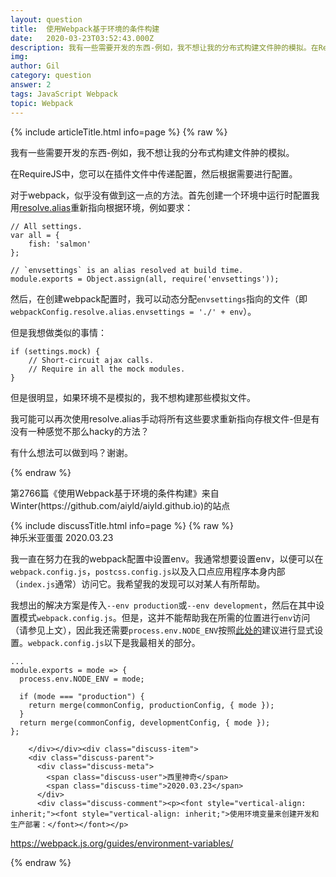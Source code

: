 ```yaml
---
layout: question
title:  使用Webpack基于环境的条件构建
date:   2020-03-23T03:52:43.000Z
description: 我有一些需要开发的东西-例如，我不想让我的分布式构建文件肿的模拟。在RequireJS中，您可以在插件文件中传递配置，然后根据需要进行配置。对于w...
img: 
author: Gil
category: question
answer: 2
tags: JavaScript Webpack
topic: Webpack
---
```

<div class="article-root">
  <div class="article">
    {% include articleTitle.html info=page %}
    {% raw %}
    <div class="article-content"><p><font style="vertical-align: inherit;"><font style="vertical-align: inherit;">我有一些需要开发的东西-例如，我不想让我的分布式构建文件肿的模拟。</font></font></p>

<p><font style="vertical-align: inherit;"><font style="vertical-align: inherit;">在RequireJS中，您可以在插件文件中传递配置，然后根据需要进行配置。</font></font></p>

<p><font style="vertical-align: inherit;"><font style="vertical-align: inherit;">对于webpack，似乎没有做到这一点的方法。</font><font style="vertical-align: inherit;">首先创建一个环境中运行时配置我用</font></font><a href="http://webpack.github.io/docs/configuration.html#resolve-alias"><font style="vertical-align: inherit;"><font style="vertical-align: inherit;">resolve.alias</font></font></a><font style="vertical-align: inherit;"><font style="vertical-align: inherit;">重新指向根据环境，例如要求：</font></font></p>

<pre><code>// All settings.<font></font>
var all = {<font></font>
    fish: 'salmon'<font></font>
};<font></font>
<font></font>
// `envsettings` is an alias resolved at build time.<font></font>
module.exports = Object.assign(all, require('envsettings'));<font></font>
</code></pre>

<p><font style="vertical-align: inherit;"><font style="vertical-align: inherit;">然后，在创建webpack配置时，我可以动态分配</font></font><code>envsettings</code><font style="vertical-align: inherit;"><font style="vertical-align: inherit;">指向的</font><font style="vertical-align: inherit;">文件</font><font style="vertical-align: inherit;">（即</font></font><code>webpackConfig.resolve.alias.envsettings = './' + env</code><font style="vertical-align: inherit;"><font style="vertical-align: inherit;">）。</font></font></p>

<p><font style="vertical-align: inherit;"><font style="vertical-align: inherit;">但是我想做类似的事情：</font></font></p>

<pre><code>if (settings.mock) {<font></font>
    // Short-circuit ajax calls.<font></font>
    // Require in all the mock modules.<font></font>
}<font></font>
</code></pre>

<p><font style="vertical-align: inherit;"><font style="vertical-align: inherit;">但是很明显，如果环境不是模拟的，我不想构建那些模拟文件。</font></font></p>

<p><font style="vertical-align: inherit;"><font style="vertical-align: inherit;">我可能可以再次使用resolve.alias手动将所有这些要求重新指向存根文件-但是有没有一种感觉不那么hacky的方法？</font></font></p>

<p><font style="vertical-align: inherit;"><font style="vertical-align: inherit;">有什么想法可以做到吗？</font><font style="vertical-align: inherit;">谢谢。</font></font></p></div>
    {% endraw %}
  </div>
  <p class="winter_mark">第2766篇《使用Webpack基于环境的条件构建》来自Winter(https://github.com/aiyld/aiyld.github.io)的站点</p>
  <div class="discuss-wrapper">
    {% include discussTitle.html info=page %}
    {% raw %}
    <div class="discuss-item">
        <div class="discuss-parent">
          <div class="discuss-meta">
            <span class="discuss-user">神乐米亚蛋蛋</span>
            <span class="discuss-time">2020.03.23</span>
          </div>
          <div class="discuss-comment"><p><font style="vertical-align: inherit;"><font style="vertical-align: inherit;">我一直在努力在我的webpack配置中设置env。</font><font style="vertical-align: inherit;">我通常想要设置env，以便可以在</font></font><code>webpack.config.js</code><font style="vertical-align: inherit;"><font style="vertical-align: inherit;">，</font></font><code>postcss.config.js</code><font style="vertical-align: inherit;"><font style="vertical-align: inherit;">以及入口点应用程序本身内部（</font></font><code>index.js</code><font style="vertical-align: inherit;"><font style="vertical-align: inherit;">通常）访问它。</font><font style="vertical-align: inherit;">我希望我的发现可以对某人有所帮助。</font></font></p>

<p><font style="vertical-align: inherit;"><font style="vertical-align: inherit;">我想出的解决方案是传入</font></font><code>--env production</code><font style="vertical-align: inherit;"><font style="vertical-align: inherit;">或</font></font><code>--env development</code><font style="vertical-align: inherit;"><font style="vertical-align: inherit;">，然后在其中设置模式</font></font><code>webpack.config.js</code><font style="vertical-align: inherit;"><font style="vertical-align: inherit;">。</font><font style="vertical-align: inherit;">但是，这并不能帮助我在所需的位置进行</font></font><code>env</code><font style="vertical-align: inherit;"><font style="vertical-align: inherit;">访问（请参见上文），因此我还需要</font></font><code>process.env.NODE_ENV</code><font style="vertical-align: inherit;"><font style="vertical-align: inherit;">按照</font></font><a href="https://github.com/postcss/postcss-loader/issues/368#issuecomment-403432335" rel="nofollow noreferrer"><font style="vertical-align: inherit;"><font style="vertical-align: inherit;">此处的</font></font></a><font style="vertical-align: inherit;"><font style="vertical-align: inherit;">建议</font><font style="vertical-align: inherit;">进行</font><font style="vertical-align: inherit;">显式</font><font style="vertical-align: inherit;">设置</font><font style="vertical-align: inherit;">。</font></font><code>webpack.config.js</code><font style="vertical-align: inherit;"><font style="vertical-align: inherit;">以下</font><font style="vertical-align: inherit;">是我最相关的部分</font><font style="vertical-align: inherit;">。</font></font></p>

<pre class="lang-js prettyprint-override"><code>...<font></font>
module.exports = mode =&gt; {<font></font>
  process.env.NODE_ENV = mode;<font></font>
<font></font>
  if (mode === "production") {<font></font>
    return merge(commonConfig, productionConfig, { mode });<font></font>
  }<font></font>
  return merge(commonConfig, developmentConfig, { mode });<font></font>
};<font></font>
</code></pre></div>
        </div></div><div class="discuss-item">
        <div class="discuss-parent">
          <div class="discuss-meta">
            <span class="discuss-user">西里神奇</span>
            <span class="discuss-time">2020.03.23</span>
          </div>
          <div class="discuss-comment"><p><font style="vertical-align: inherit;"><font style="vertical-align: inherit;">使用环境变量来创建开发和生产部署：</font></font></p>

<p><a href="https://webpack.js.org/guides/environment-variables/" rel="nofollow noreferrer"><font style="vertical-align: inherit;"><font style="vertical-align: inherit;">https://webpack.js.org/guides/environment-variables/</font></font></a></p></div>
        </div></div>
    {% endraw %}
  </div>
<div>
